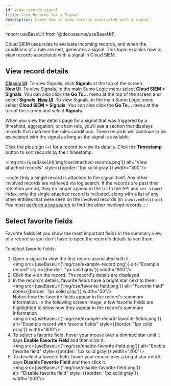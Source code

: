 ```yaml
---
id: view-records-signal
title: View Records for a Signal
description: Learn how to view records associated with a signal.
---
```


import useBaseUrl from '@docusaurus/useBaseUrl';

Cloud SIEM uses rules to evaluate incoming records, and when the conditions of a rule are met, generates a signal. This topic explains how to view records associated with a signal in Cloud SIEM.
 
## View record details

[**Classic UI**](/docs/cse/introduction-to-cloud-siem/#classic-ui). To view Signals, click **Signals** at the top of the screen. <br/>[**New UI**](/docs/cse/introduction-to-cloud-siem/#new-ui). To view Signals, in the main Sumo Logic menu select **Cloud SIEM > Signals**. You can also click the **Go To...** menu at the top of the screen and select **Signals**.
[**New UI**](/docs/cse/introduction-to-cloud-siem/#new-ui). To view Signals, in the main Sumo Logic menu select **Cloud SIEM > Signals**. You can also click the **Go To...** menu at the top of the screen and select **Signals**. 

When you view the details page for a signal that was triggered by a threshold, aggregation, or chain rule, you’ll see a section that displays records that matched the rules conditions. These records will continue to be associated with the signal as long as the signal is available. 

Click the plus sign (+) for a record to view its details. Click the **Timestamp** button to sort records by their timestamp.

<img src={useBaseUrl('img/cse/attached-records.png')} alt="View attached records" style={{border: '1px solid gray'}} width="800"/>

:::note
Only a single record is attached to the signal itself. Any other involved records are retrieved via log search. If the records are past their retention period, they no longer appear in the UI. In the API and `sec_signal` index, only the single attached record is included, along with a list of any other entities that were seen on the involved records (in `involvedEntities`). You must [perform a log search](/docs/cse/records-signals-entities-insights/search-cse-records-in-sumo/#partition-for-cloud-siem-signals) to find the other involved records.
:::

## Select favorite fields

Favorite fields let you show the most important fields in the summary view of a record so you don't have to open the record's details to see them.

To select favorite fields:
1. Open a signal to view the first record associated with it. <br/><img src={useBaseUrl('img/cse/example-record.png')} alt="Example record" style={{border: '1px solid gray'}} width="800"/>
1. Click the **+** on the record. The record's details are displayed. 
1. In the record's details, favorite fields have a bright star next to them. <br/><img src={useBaseUrl('img/cse/favorite-field.png')} alt="Favorite field" style={{border: '1px solid gray'}} width="50"/> <br/>Notice how the favorite fields appear in the record's summary information. In the following screen image, a few favorite fields are highlighted to show how they appear in the record's summary information.<br/><img src={useBaseUrl('img/cse/example-record-favorite-fields.png')} alt="Example record with favorite fields" style={{border: '1px solid gray'}} width="800"/>
1. To select a favorite field, hover your mouse over a dimmed star until it says **Enable Favorite Field** and then click it. <br/><img src={useBaseUrl('img/cse/enable-favorite-field.png')} alt="Enable favorite field" style={{border: '1px solid gray'}} width="200"/>
1. To deselect a favorite field, hover your mouse over a bright star until it says **Disable Favorite Field** and then click it. <br/><img src={useBaseUrl('img/cse/disable-favorite-field.png')} alt="Disable favorite field" style={{border: '1px solid gray'}} width="200"/>
